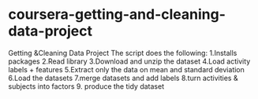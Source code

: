 # coursera-getting-and-cleaning-data-project
Getting &amp;Cleaning Data Project
The script does the following:
1.Installs packages
2.Read library
3.Download and unzip the dataset
4.Load activity labels + features
5.Extract only the data on mean and standard deviation
6.Load the datasets
7.merge datasets and add labels
8.turn activities & subjects into factors
9. produce the tidy dataset 
